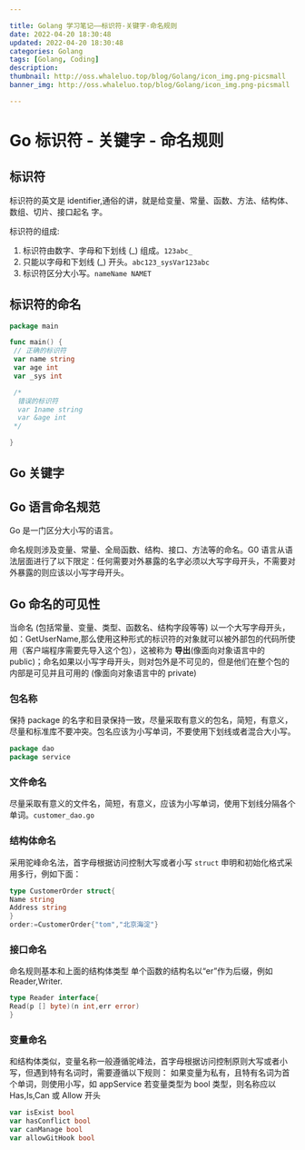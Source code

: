 ```yaml
---

title: Golang 学习笔记——标识符-关键字-命名规则
date: 2022-04-20 18:30:48
updated: 2022-04-20 18:30:48
categories: Golang
tags: [Golang, Coding]
description:
thumbnail: http://oss.whaleluo.top/blog/Golang/icon_img.png-picsmall
banner_img: http://oss.whaleluo.top/blog/Golang/icon_img.png-picsmall

---
```


# Go 标识符 - 关键字 - 命名规则

## 标识符

标识符的英文是 identifier,通俗的讲，就是给变量、常量、函数、方法、结构体、数组、切片、接口起名
字。

标识符的组成:

1. 标识符由数字、字母和下划线 (_) 组成。`123abc_`
2. 只能以字母和下划线 (_) 开头。`abc123_sysVar123abc`
3. 标识符区分大小写。`nameName NAMET`

## 标识符的命名

```go
package main

func main() {
 // 正确的标识符
 var name string
 var age int
 var _sys int

 /*
  错误的标识符
  var 1name string
  var &age int
 */

}
```

## Go 关键字

## Go 语言命名规范

Go 是一门区分大小写的语言。

命名规则涉及变量、常量、全局函数、结构、接口、方法等的命名。G0 语言从语法层面进行了以下限定：任何需要对外暴露的名字必须以大写字母开头，不需要对外暴露的则应该以小写字母开头。

## Go 命名的可见性

当命名 (包括常量、变量、类型、函数名、结构字段等等) 以一个大写字母开头，如：GetUserName,那么使用这种形式的标识符的对象就可以被外部包的代码所使用（客户端程序需要先导入这个包），这被称为 **导出**(像面向对象语言中的 public)；命名如果以小写字母开头，则对包外是不可见的，但是他们在整个包的内部是可见并且可用的 (像面向对象语言中的 private)

### 包名称

保持 package 的名字和目录保持一致，尽量采取有意义的包名，简短，有意义，尽量和标准库不要冲突。包名应该为小写单词，不要使用下划线或者混合大小写。

```go
package dao  
package service
```

### 文件命名

尽量采取有意义的文件名，简短，有意义，应该为小写单词，使用下划线分隔各个单词。`customer_dao.go`

### 结构体命名

采用驼峰命名法，首字母根据访问控制大写或者小写 `struct` 申明和初始化格式采用多行，例如下面：

```go
type CustomerOrder struct{
Name string
Address string
}
order:=CustomerOrder{"tom","北京海淀"}
```

### 接口命名

命名规则基本和上面的结构体类型
单个函数的结构名以“er”作为后缀，例如 Reader,Writer.

```go
type Reader interface{
Read(p [] byte)(n int,err error)
}
```

### 变量命名

和结构体类似，变量名称一般遵循驼峰法，首字母根据访问控制原则大写或者小写，但遇到特有名词时，需要遵循以下规则：
如果变量为私有，且特有名词为首个单词，则使用小写，如 appService 若变量类型为 bool 类型，则名称应以 Has,Is,Can 或 Allow 开头

```go
var isExist bool
var hasConflict bool
var canManage bool
var allowGitHook bool
```
